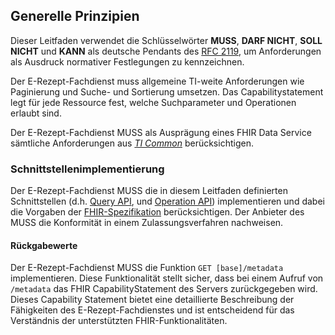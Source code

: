 ## Generelle Prinzipien

Dieser Leitfaden verwendet die Schlüsselwörter **MUSS**, **DARF NICHT**, **SOLL NICHT** und **KANN** als deutsche Pendants des [RFC 2119](https://datatracker.ietf.org/doc/html/rfc2119), um Anforderungen als Ausdruck normativer Festlegungen zu kennzeichnen.

Der E-Rezept-Fachdienst muss allgemeine TI-weite Anforderungen wie Paginierung und Suche- und Sortierung umsetzen. Das Capabilitystatement legt für jede Ressource fest, welche Suchparameter und Operationen erlaubt sind.

<requirement actor="E-Rezept-Fachdienst" conformance="SHALL" key="IG-FD-ERP69444KX6" title="Implementierung allgemeingültiger Anforderungen an FHIR Data Services" version="1">
    Der E-Rezept-Fachdienst MUSS als Ausprägung eines FHIR Data Service sämtliche Anforderungen aus <a href="https://gemspec.gematik.de/fhir/ig/epa-common/1.0.5/actor-erp-fd.html" target="_blank"><i>TI Common</i></a> berücksichtigen.
</requirement>


### Schnittstellenimplementierung

<requirement actor="E-Rezept-Fachdienst" conformance="SHALL" key="IG-FD-ERP87682CQQ" title="Schnittstellenimplementierung des E-Rezept-Fachdienst gemäß FHIR-Spezifikation" version="1">
    Der E-Rezept-Fachdienst MUSS die in diesem Leitfaden definierten Schnittstellen (d.h. <a href="./query-api.html">Query API</a>, und <a href="./operation-api.html">Operation API</a>) implementieren und dabei die Vorgaben der <a href="http://hl7.org/fhir/R4/index.html">FHIR-Spezifikation</a> berücksichtigen. Der Anbieter des MUSS die Konformität in einem Zulassungsverfahren nachweisen.
</requirement>


#### Rückgabewerte

<requirement actor="E-Rezept-Fachdienst" conformance="SHALL" key="IG-FD-ERP83152PPV" title="Implementierung der /metadata Funktion im E-Rezept-Fachdienst" version="1">
    Der E-Rezept-Fachdienst MUSS die Funktion <code>GET [base]/metadata</code> implementieren. Diese Funktionalität stellt sicher, dass bei einem Aufruf von <code>/metadata</code> das FHIR CapabilityStatement des Servers zurückgegeben wird. Dieses Capability Statement bietet eine detaillierte Beschreibung der Fähigkeiten des E-Rezept-Fachdienstes und ist entscheidend für das Verständnis der unterstützten FHIR-Funktionalitäten.
</requirement>